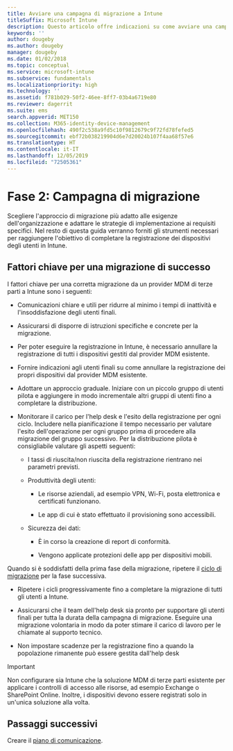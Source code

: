 ```yaml
---
title: Avviare una campagna di migrazione a Intune
titleSuffix: Microsoft Intune
description: Questo articolo offre indicazioni su come avviare una campagna di migrazione a Microsoft Intune.
keywords: ''
author: dougeby
ms.author: dougeby
manager: dougeby
ms.date: 01/02/2018
ms.topic: conceptual
ms.service: microsoft-intune
ms.subservice: fundamentals
ms.localizationpriority: high
ms.technology: ''
ms.assetid: f781b029-50f2-46ee-8ff7-03b4a6719e80
ms.reviewer: dagerrit
ms.suite: ems
search.appverid: MET150
ms.collection: M365-identity-device-management
ms.openlocfilehash: 490f2c538a9fd5c10f9812679c9f72fd78fefed5
ms.sourcegitcommit: ebf72b038219904d6e7d20024b107f4aa68f57e6
ms.translationtype: HT
ms.contentlocale: it-IT
ms.lasthandoff: 12/05/2019
ms.locfileid: "72505361"
---
```

# <a name="phase-2-migration-campaign"></a>Fase 2: Campagna di migrazione

Scegliere l'approccio di migrazione più adatto alle esigenze dell'organizzazione e adattare le strategie di implementazione ai requisiti specifici. Nel resto di questa guida verranno forniti gli strumenti necessari per raggiungere l'obiettivo di completare la registrazione dei dispositivi degli utenti in Intune.

## <a name="keys-to-a-successful-migration"></a>Fattori chiave per una migrazione di successo

I fattori chiave per una corretta migrazione da un provider MDM di terze parti a Intune sono i seguenti:

- Comunicazioni chiare e utili per ridurre al minimo i tempi di inattività e l'insoddisfazione degli utenti finali.

- Assicurarsi di disporre di istruzioni specifiche e concrete per la migrazione.

- Per poter eseguire la registrazione in Intune, è necessario annullare la registrazione di tutti i dispositivi gestiti dal provider MDM esistente.

- Fornire indicazioni agli utenti finali su come annullare la registrazione dei propri dispositivi dal provider MDM esistente.

- Adottare un approccio graduale. Iniziare con un piccolo gruppo di utenti pilota e aggiungere in modo incrementale altri gruppi di utenti fino a completare la distribuzione.

- Monitorare il carico per l'help desk e l'esito della registrazione per ogni ciclo. Includere nella pianificazione il tempo necessario per valutare l'esito dell'operazione per ogni gruppo prima di procedere alla migrazione del gruppo successivo. Per la distribuzione pilota è consigliabile valutare gli aspetti seguenti:

  - I tassi di riuscita/non riuscita della registrazione rientrano nei parametri previsti.

  - Produttività degli utenti:

    - Le risorse aziendali, ad esempio VPN, Wi-Fi, posta elettronica e certificati funzionano.

    - Le app di cui è stato effettuato il provisioning sono accessibili.

  - Sicurezza dei dati:

    - È in corso la creazione di report di conformità.

    - Vengono applicate protezioni delle app per dispositivi mobili.

Quando si è soddisfatti della prima fase della migrazione, ripetere il [ciclo di migrazione](migration-guide-cycle.md) per la fase successiva.

- Ripetere i cicli progressivamente fino a completare la migrazione di tutti gli utenti a Intune.

- Assicurarsi che il team dell'help desk sia pronto per supportare gli utenti finali per tutta la durata della campagna di migrazione. Eseguire una migrazione volontaria in modo da poter stimare il carico di lavoro per le chiamate al supporto tecnico.

- Non impostare scadenze per la registrazione fino a quando la popolazione rimanente può essere gestita dall'help desk

> [!IMPORTANT]
> Non configurare sia Intune che la soluzione MDM di terze parti esistente per applicare i controlli di accesso alle risorse, ad esempio Exchange o SharePoint Online. Inoltre, i dispositivi devono essere registrati solo in un'unica soluzione alla volta.

## <a name="next-steps"></a>Passaggi successivi

Creare il [piano di comunicazione](migration-guide-communication-plan.md).
